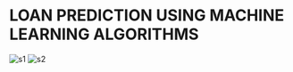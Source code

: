 # LOAN PREDICTION USING MACHINE LEARNING ALGORITHMS


![s1](https://user-images.githubusercontent.com/82106569/174936481-551ec97a-c990-407c-91ab-3cafa4062fdc.png)
![s2](https://user-images.githubusercontent.com/82106569/174936500-bdcafc94-8484-447e-b99a-302852b31c28.png)
